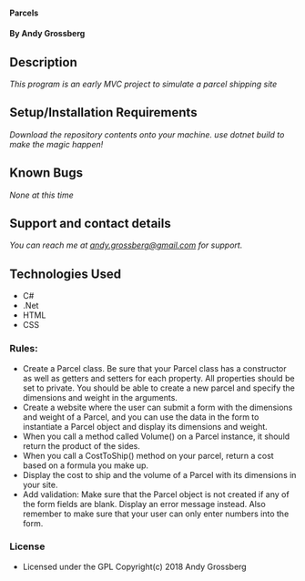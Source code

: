 #### Parcels

#### By Andy Grossberg

## Description

_This program is an early MVC project to simulate a parcel shipping site_

## Setup/Installation Requirements

_Download the repository contents onto your machine. use dotnet build to make the magic happen!_

## Known Bugs

_None at this time_

## Support and contact details

_You can reach me at andy.grossberg@gmail.com for support._

## Technologies Used

* C#
* .Net
* HTML
* CSS

### Rules:

* Create a Parcel class. Be sure that your Parcel class has a constructor as well as getters and setters for each property. All properties should be set to private. You should be able to create a new parcel and specify the dimensions and weight in the arguments.
* Create a website where the user can submit a form with the dimensions and weight of a Parcel, and you can use the data in the form to instantiate a Parcel object and display its dimensions and weight.
* When you call a method called Volume() on a Parcel instance, it should return the product of the sides.
* When you call a CostToShip() method on your parcel, return a cost based on a formula you make up.
* Display the cost to ship and the volume of a Parcel with its dimensions in your site.
* Add validation: Make sure that the Parcel object is not created if any of the form fields are blank. Display an error message instead. Also remember to make sure that your user can only enter numbers into the form.

### License

* Licensed under the GPL Copyright(c) 2018 Andy Grossberg
